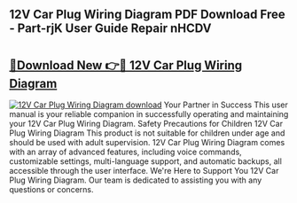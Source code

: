 ## 12V Car Plug Wiring Diagram PDF Download Free - Part-rjK User Guide Repair nHCDV

# <h2><a href="http://dfkaul.blite.top/?on=12V+Car+Plug+Wiring+Diagram">🔗Download New 👉🔴 12V Car Plug Wiring Diagram</a></h2>

[![12V Car Plug Wiring Diagram download](https://i.imgur.com/lujVjoI.png)](http://dfkaul.blite.top/?on=12V+Car+Plug+Wiring+Diagram)
Your Partner in Success This user manual is your reliable companion in successfully operating and maintaining your 12V Car Plug Wiring Diagram. Safety Precautions for Children 12V Car Plug Wiring Diagram This product is not suitable for children under age and should be used with adult supervision. 12V Car Plug Wiring Diagram comes with an array of advanced features, including voice commands, customizable settings, multi-language support, and automatic backups, all accessible through the user interface. We're Here to Support You 12V Car Plug Wiring Diagram. Our team is dedicated to assisting you with any questions or concerns.
